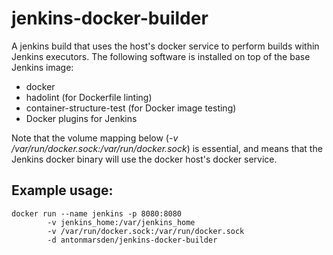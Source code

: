 # jenkins-docker-builder

A jenkins build that uses the host's docker service to perform builds within Jenkins executors. The following software is installed on top of the base Jenkins image:
* docker
* hadolint (for Dockerfile linting)
* container-structure-test (for Docker image testing)
* Docker plugins for Jenkins

Note that the volume mapping below (*-v /var/run/docker.sock:/var/run/docker.sock*) is essential, and means that the Jenkins docker binary will use the docker host's docker service.

## Example usage:

```
docker run --name jenkins -p 8080:8080
        -v jenkins_home:/var/jenkins_home
        -v /var/run/docker.sock:/var/run/docker.sock
        -d antonmarsden/jenkins-docker-builder
```
